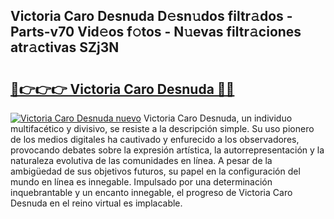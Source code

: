 ## Victoria Caro Desnuda D𝚎sn𝚞dos filtr𝚊dos - Parts-v70 Vid𝚎os f𝚘tos - N𝚞evas filtr𝚊ciones atr𝚊ctivas SZj3N

# <h2><a href="http://mb8t29.tromn.icu/?c=Victoria+Caro+Desnuda">🔗👉👉👉 Victoria Caro Desnuda 🔗🔗</a></h2>

[![Victoria Caro Desnuda nuevo](https://i.imgur.com/pEAQMta.gif)](http://mb8t29.tromn.icu/?c=Victoria+Caro+Desnuda)
Victoria Caro Desnuda, un individuo multifacético y divisivo, se resiste a la descripción simple. Su uso pionero de los medios digitales ha cautivado y enfurecido a los observadores, provocando debates sobre la expresión artística, la autorrepresentación y la naturaleza evolutiva de las comunidades en línea. A pesar de la ambigüedad de sus objetivos futuros, su papel en la configuración del mundo en línea es innegable. Impulsado por una determinación inquebrantable y un encanto innegable, el progreso de Victoria Caro Desnuda en el reino virtual es implacable.
